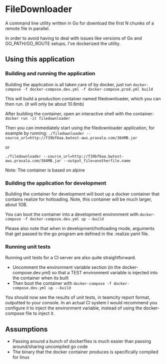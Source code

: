 # FileDownloader

A command line utility written in Go for download the first N chunks of a remote file in parallel. 

In order to avoid having to deal with issues like versions of Go and GO_PATH/GO_ROUTE setups, I've dockerized the utility.

## Using this application

### Building and running the application

Building the application is all taken care of by docker, just run
`docker-compose -f docker-compose.dev.yml -f docker-compose.prod.yml build`

This will build a production container named filedownloader, which you can then run. (it will only be about 10.6mb)

After building the container, open an interactive shell with the container:
`docker run -it filedownloader`

Then you can immediately start using the filedownloader application, for example by running:
`./filedownloader --source_url=http://f39bf6aa.bwtest-aws.pravala.com/384MB.jar`

or

`./filedownloader --source_url=http://f39bf6aa.bwtest-aws.pravala.com/384MB.jar --output_file=anotherfile.name`

Note: The container is based on alpine

### Building the application for development

Building the container for development will boot up a docker container that contains realize for hotloading. Note, this container will be much larger, about 1GB.

You can boot the container into a development environment with
`docker-compose -f docker-compose.dev.yml up --build`

Please also note that when in development/hotloading mode, arguments that get passed to the go program are defined in the .realize.yaml file.

### Running unit tests

Running unit tests for a CI server are also quite straightforward. 
- Uncomment the environment variable section (in the docker-compose.dev.yml) so that a TEST environment variable is injected into the container when its built
- Then boot the container with `docker-compose -f docker-compose.dev.yml up --build`

You should now see the results of unit tests, in teamcity report format, outputted to your console. In an actual CI system I would recommend you configure it to inject the environment variable, instead of using the docker-compose file to inject it.


## Assumptions
- Passing around a bunch of dockerfiles is much easier than passing around/sharing uncompiled go code
- The binary that the docker container produces is specifically compiled for linux
